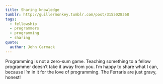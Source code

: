 ```yaml
---
title: Sharing knowledge
tumblr: http://guillermonkey.tumblr.com/post/3155028368
tags:
  - fellowship
  - programmers
  - programming
  - sharing
quote:
  author: John Carmack
---
```


Programming is not a zero-sum game. Teaching something to a fellow programmer doesn’t take it away from you. I’m happy to share what I can, because I’m in it for the love of programming. The Ferraris are just gravy, honest!
